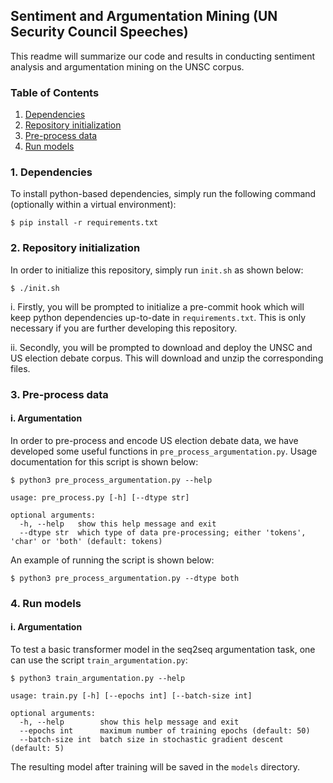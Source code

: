 ## Sentiment and Argumentation Mining (UN Security Council Speeches)

This readme will summarize our code and results in conducting sentiment analysis and argumentation mining on the UNSC corpus.

### Table of Contents

1. [Dependencies](#1-Dependencies)
2. [Repository initialization](#2-Repository-initialization)
3. [Pre-process data](#3-Pre-process-data)
4. [Run models](#4-Run-models)

### 1. Dependencies

To install python-based dependencies, simply run the following command (optionally within a virtual environment):

```shell
$ pip install -r requirements.txt
```

### 2. Repository initialization

In order to initialize this repository, simply run `init.sh` as shown below:

```shell
$ ./init.sh
```

i. Firstly, you will be prompted to initialize a pre-commit hook which will keep python dependencies up-to-date in `requirements.txt`. This is only necessary if you are further developing this repository.

ii. Secondly, you will be prompted to download and deploy the UNSC and US election debate corpus. This will download and unzip the corresponding files.

### 3. Pre-process data

#### i. Argumentation

In order to pre-process and encode US election debate data, we have developed some useful functions in `pre_process_argumentation.py`. Usage documentation for this script is shown below: 

```
$ python3 pre_process_argumentation.py --help

usage: pre_process.py [-h] [--dtype str]

optional arguments:
  -h, --help   show this help message and exit
  --dtype str  which type of data pre-processing; either 'tokens', 'char' or 'both' (default: tokens)
```

An example of running the script is shown below:

```shell
$ python3 pre_process_argumentation.py --dtype both
```

### 4. Run models

#### i. Argumentation

To test a basic transformer model in the seq2seq argumentation task, one can use the script `train_argumentation.py`:

```
$ python3 train_argumentation.py --help

usage: train.py [-h] [--epochs int] [--batch-size int]

optional arguments:
  -h, --help        show this help message and exit
  --epochs int      maximum number of training epochs (default: 50)
  --batch-size int  batch size in stochastic gradient descent (default: 5)
```

The resulting model after training will be saved in the `models` directory.
